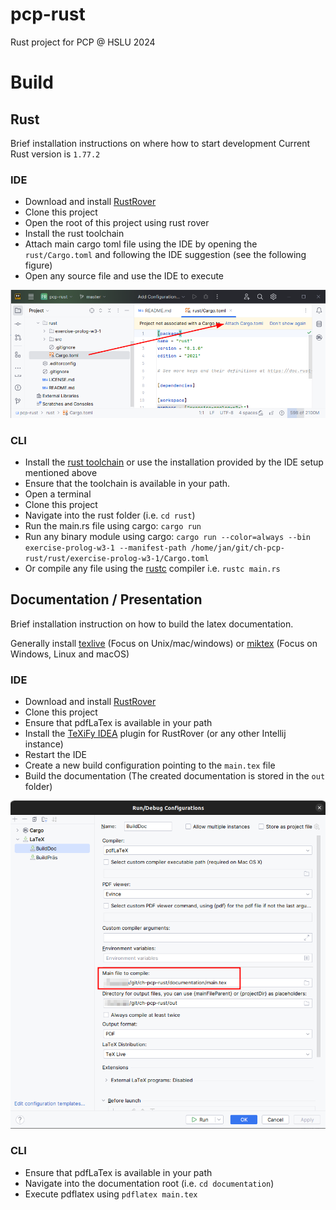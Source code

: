 pcp-rust
========

Rust project for PCP @ HSLU 2024 

# Build

## Rust

Brief installation instructions on where how to start development
Current Rust version is `1.77.2`

### IDE

- Download and install [RustRover](https://www.jetbrains.com/rust/)
- Clone this project
- Open the root of this project using rust rover
- Install the rust toolchain
- Attach main cargo toml file using the IDE by opening the `rust/Cargo.toml` and following the IDE suggestion (see the following figure)
- Open any source file and use the IDE to execute

![rust-rover-setup.png](documentation%2Fimages%2Frust-rover-setup.png)

### CLI

- Install the [rust toolchain](https://www.rust-lang.org/tools/install) or use the installation provided by the IDE setup mentioned above
- Ensure that the toolchain is available in your path.
- Open a terminal
- Clone this project
- Navigate into the rust folder (i.e. `cd rust`)
- Run the main.rs file using cargo: `cargo run`
- Run any binary module using cargo: `cargo run --color=always --bin exercise-prolog-w3-1 --manifest-path /home/jan/git/ch-pcp-rust/rust/exercise-prolog-w3-1/Cargo.toml` 
- Or compile any file using the [rustc](https://doc.rust-lang.org/rustc/what-is-rustc.html) compiler i.e. `rustc main.rs`

## Documentation / Presentation

Brief installation instruction on how to build the latex documentation.

Generally install [texlive](https://www.tug.org/texlive/quickinstall.html) (Focus on Unix/mac/windows) or [miktex](https://miktex.org/) (Focus on Windows, Linux and macOS)

### IDE

- Download and install [RustRover](https://www.jetbrains.com/rust/)
- Clone this project
- Ensure that pdfLaTex is available in your path
- Install the [TeXiFy IDEA](https://plugins.jetbrains.com/plugin/9473-texify-idea) plugin for RustRover (or any other Intellij instance)
- Restart the IDE
- Create a new build configuration pointing to the `main.tex` file
- Build the documentation (The created documentation is stored in the `out` folder)

![latex-build-config.png](documentation%2Fimages%2Flatex-build-config.png)

### CLI

- Ensure that pdfLaTex is available in your path
- Navigate into the documentation root (i.e. `cd documentation`)
- Execute pdflatex using `pdflatex main.tex`
